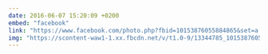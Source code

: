 ```yaml
---
date: 2016-06-07 15:20:09 +0200
embed: "facebook"
link: "https://www.facebook.com/photo.php?fbid=10153876055884865&set=a.10150382045299865.355740.580174864&type=3"
img: "https://scontent-waw1-1.xx.fbcdn.net/v/t1.0-9/13344785_10153876055884865_5433036293471239503_n.jpg?oh=b6bcb256d6efe84fd93c26c79ad6a6ed&oe=5998364B"
---
```

